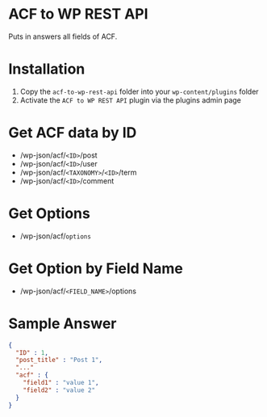 ACF to WP REST API
================
Puts in answers all fields of ACF.

Installation
================
1. Copy the `acf-to-wp-rest-api` folder into your `wp-content/plugins` folder
2. Activate the `ACF to WP REST API` plugin via the plugins admin page

Get ACF data by ID
================
- /wp-json/acf/`<ID>`/post
- /wp-json/acf/`<ID>`/user
- /wp-json/acf/`<TAXONOMY>`/`<ID>`/term
- /wp-json/acf/`<ID>`/comment

Get Options
================
- /wp-json/acf/`options`

Get Option by Field Name
================
- /wp-json/acf/`<FIELD_NAME>`/options

Sample Answer
================
```json
{
  "ID" : 1,
  "post_title" : "Post 1",
  "..."
  "acf" : {
    "field1" : "value 1",
    "field2" : "value 2"
  }
}
```